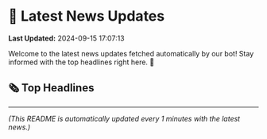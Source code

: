 # 📰 Latest News Updates
**Last Updated:** 2024-09-15 17:07:13

Welcome to the latest news updates fetched automatically by our bot! Stay informed with the top headlines right here. 🚀

## 🗞️ Top Headlines

---
*(This README is automatically updated every 1 minutes with the latest news.)*
